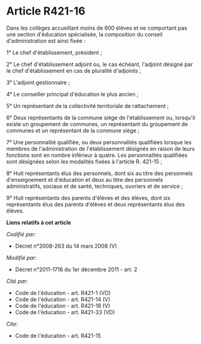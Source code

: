 # Article R421-16

Dans les collèges accueillant moins de 600 élèves et ne comportant pas une section d'éducation spécialisée, la composition du
conseil d'administration est ainsi fixée : 

1° Le chef d'établissement, président ; 

2° Le chef d'établissement adjoint ou, le cas échéant, l'adjoint désigné par le chef d'établissement en cas de pluralité
d'adjoints ; 

3°     L'adjoint gestionnaire ; 

4° Le conseiller principal d'éducation le plus ancien ; 

5° Un représentant de la collectivité territoriale de rattachement ; 

6° Deux représentants de la commune siège de l'établissement ou, lorsqu'il existe un groupement de communes, un représentant
du groupement de communes et un représentant de la commune siège ; 

7° Une personnalité qualifiée, ou deux personnalités qualifiées lorsque les membres de l'administration de l'établissement
désignés en raison de leurs fonctions sont en nombre inférieur à quatre. Les personnalités qualifiées sont désignées selon
les modalités fixées à l'article R. 421-15 ; 

8° Huit représentants élus des personnels, dont six au titre des personnels d'enseignement et d'éducation et deux au titre
des personnels administratifs, sociaux et de santé, techniques, ouvriers et de service ; 

9° Huit représentants des parents d'élèves et des élèves, dont six représentants élus des parents d'élèves et deux
représentants élus des élèves.

**Liens relatifs à cet article**

_Codifié par_:

  - Décret n°2008-263 du 14 mars 2008 (V)

_Modifié par_:

  - Décret n°2011-1716 du 1er décembre 2011 - art. 2

_Cité par_:

  - Code de l'éducation - art. R421-1 (VD)
  - Code de l'éducation - art. R421-14 (V)
  - Code de l'éducation - art. R421-18 (V)
  - Code de l'éducation - art. R421-33 (VD)

_Cite_:

  - Code de l'éducation - art. R421-15
